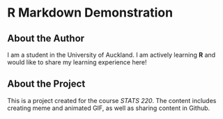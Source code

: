 # R Markdown Demonstration

## About the Author

I am a student in the University of Auckland. I am actively learning **R** and would like to share my learning experience here!

## About the Project

This is a project created for the course *STATS 220*. The content includes creating meme and animated GIF, as well as sharing content in Github. 
